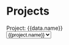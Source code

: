 ---
---

# Projects

<script setup>
import {reactive, onMounted} from "vue";
import Sankey from "../../components/Sankey.vue";
import axios from "axios";

const data = reactive({
  name: 'DEMO',
  harnessData: [],
  projects: [],
})

onMounted(async () => {
  // Get list of projects
  try {
    let projects = await getProjects();
    data.projects = projects;
  } catch (error) {
    console.error(`Could not retrieve projects`, error);
  }

  // Get harness data
  try {
    let harness = await getHarness(data.name);
    data.harnessData = [createData(harness)];
  } catch (error) {
    console.error(`Could not retrieve harness data: `, error);
  }
})

const getProjects = async function () {
  const res = await axios.get(`http://localhost:3000/projects`);

  return res.data;
}

const getHarness = async function (name) {
  const res = await axios.get(`http://localhost:3000/harness?name=${name}`);
  
  return res.data;
}

const createData = function (resData) {
  const links = resData.links;
  const nodes = resData.nodes;

  var data = {
    type: "sankey",
    orientation: "h",
    node: {
      pad: 15,
      thickness: 30,
      line: {
        color: "black",
        width: 0.5,
      },
      label: [],
      color: [],
    },

    link: {
      source: [],
      target: [],
      value: [],
    },
  };

  if (typeof links !== "object" || typeof nodes !== "object") {
    console.error(`typeof links: ${typeof links}`);
    console.error(`typeof nodes: ${typeof nodes}`);
    throw new Error("Links or Nodes is not an object");
  }

  Object.entries(nodes).map((entry) => {
    let node = entry[1];
    data.node.label.push(node.label);
    data.node.color.push(node.color);
  });

  Object.entries(links).map((entry) => {
    let link = entry[1];
    data.link.source.push(link.sourceIndex);
    data.link.target.push(link.targetIndex);
    data.link.value.push(link.count);
  });

  console.log(data);
  return data;
};
</script>

<div>Project: {{data.name}}</div>
<select v-model="data.name">
  <option v-for="project in data.projects">{{project.name}}</option>
</select>

<Sankey :harness-data="data.harnessData" :name="data.name"/>
